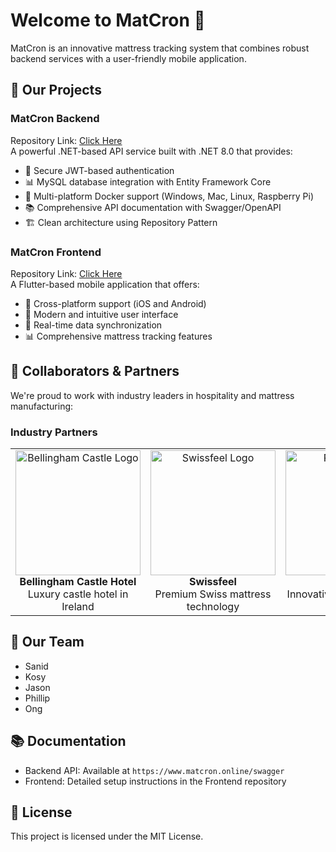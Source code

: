 # Welcome to MatCron 👋

MatCron is an innovative mattress tracking system that combines robust backend services with a user-friendly mobile application.

## 🚀 Our Projects

### MatCron Backend
Repository Link: [Click Here](https://github.com/MatCron/MatCron) \
A powerful .NET-based API service built with .NET 8.0 that provides:
- 🔐 Secure JWT-based authentication
- 📊 MySQL database integration with Entity Framework Core
- 🐳 Multi-platform Docker support (Windows, Mac, Linux, Raspberry Pi)
- 📚 Comprehensive API documentation with Swagger/OpenAPI
- 🏗️ Clean architecture using Repository Pattern

### MatCron Frontend
Repository Link: [Click Here](https://github.com/MatCron/Matcron-Frontend)  \
A Flutter-based mobile application that offers:
- 📱 Cross-platform support (iOS and Android)  
- 🎨 Modern and intuitive user interface  
- 🔄 Real-time data synchronization  
- 📊 Comprehensive mattress tracking features

## 🤝 Collaborators & Partners

We're proud to work with industry leaders in hospitality and mattress manufacturing:
<br/>
### Industry Partners
<div align="center">
  <table>
    <tr>
      <td align="center" width="300px">
        <img src="https://static.arocdn.com/Sites/50/bellinghamcastle/Assets/Images/logo.svg?v=1" width="200px" alt="Bellingham Castle Logo"/>
        <br/>
        <b>Bellingham Castle Hotel</b>
        <br/>
        Luxury castle hotel in Ireland
      </td>
      <td align="center" width="300px">
        <img src="https://encrypted-tbn0.gstatic.com/images?q=tbn:ANd9GcQ4l7eeev_hWGUgyFc1SjcFRAylYhmEuXtiWA&s" width="200px" alt="Swissfeel Logo"/>
        <br/>
        <b>Swissfeel</b>
        <br/>
        Premium Swiss mattress technology
      </td>
      <td align="center" width="300px">
        <img src="https://api.aircraftit.com/FileCollection(guid'130409ac-8789-44b6-beb3-797a24147330')/Data" width="200px" alt="Redifly Logo"/>
        <br/>
        <b>Redifly</b>
        <br/>
        Innovative sleep solutions provider
      </td>
    </tr>
  </table>
</div>

## 👥 Our Team
- Sanid
- Kosy
- Jason
- Phillip
- Ong

## 📚 Documentation
- Backend API: Available at `https://www.matcron.online/swagger`
- Frontend: Detailed setup instructions in the Frontend repository

## 📝 License
This project is licensed under the MIT License.
